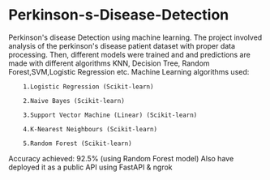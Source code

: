 # Perkinson-s-Disease-Detection
Perkinson's disease Detection using machine learning.
The project involved analysis of the perkinson's disease patient dataset with proper data processing. Then, different models were trained and and predictions are made with different algorithms KNN, Decision Tree, Random Forest,SVM,Logistic Regression etc.
Machine Learning algorithms used:

        1.Logistic Regression (Scikit-learn)
        
        2.Naive Bayes (Scikit-learn)
        
        3.Support Vector Machine (Linear) (Scikit-learn)
        
        4.K-Nearest Neighbours (Scikit-learn)
        
        5.Random Forest (Scikit-learn)
        
Accuracy achieved: 92.5% (using Random Forest model)
Also have deployed it as a public API using FastAPI & ngrok
